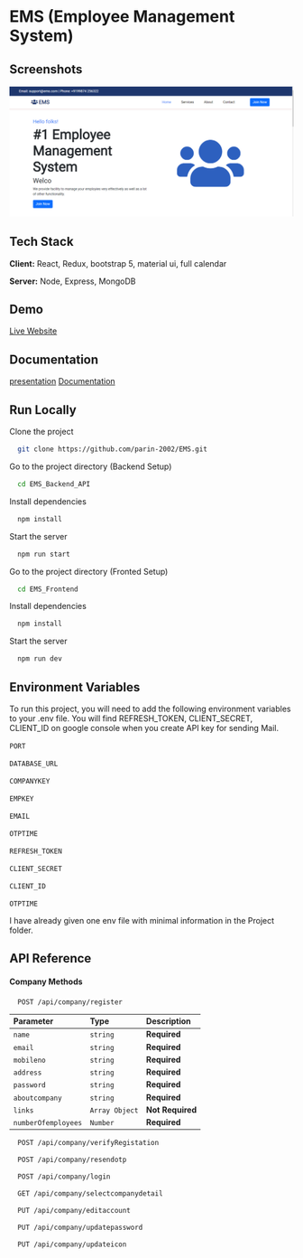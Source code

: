 
# EMS (Employee Management System)

## Screenshots

![App Screenshot](https://raw.githubusercontent.com/parin-2002/EMS/main/documentation/homepage1.PNG)


## Tech Stack

**Client:** React, Redux, bootstrap 5, material ui, full calendar

**Server:** Node, Express, MongoDB


## Demo

[Live Website](https://app-ems-system.herokuapp.com/)


## Documentation

[presentation](https://docs.google.com/presentation/d/1ePOyiQO1FYowh16nG_9twuLAdCEg0SfFq8tbpUCUXQA/edit?usp=sharing_eil_se_dm&ts=6243078e)
[Documentation](https://github.com/parin-2002/EMS/blob/main/documentation/sem-6-project-docs.pdf)


## Run Locally

Clone the project

```bash
  git clone https://github.com/parin-2002/EMS.git
```

Go to the project directory (Backend Setup)

```bash
  cd EMS_Backend_API
```

Install dependencies

```bash
  npm install
```

Start the server

```bash
  npm run start
```

Go to the project directory (Fronted Setup)

```bash
  cd EMS_Frontend
```

Install dependencies

```bash
  npm install
```

Start the server

```bash
  npm run dev
```


## Environment Variables

To run this project, you will need to add the following environment variables to your .env file.
You will find REFRESH_TOKEN, CLIENT_SECRET, CLIENT_ID on google console when you create API key for sending Mail.

`PORT`

`DATABASE_URL`

`COMPANYKEY`

`EMPKEY`

`EMAIL`

`OTPTIME`

`REFRESH_TOKEN`

`CLIENT_SECRET`

`CLIENT_ID`

`OTPTIME`

I have already given one env file with minimal information in the Project folder.



## API Reference


####  Company Methods

```
  POST /api/company/register
```
| Parameter | Type     | Description                |
| :-------- | :------- | :------------------------- |
| `name` | `string` | **Required** |
| `email` | `string` | **Required** |
| `mobileno` | `string` | **Required** |
| `address` | `string` | **Required** |
| `password` | `string` | **Required** |
| `aboutcompany` | `string` | **Required** |
| `links` | `Array Object` | **Not Required** |
| `numberOfemployees` | `Number` | **Required** |

```
  POST /api/company/verifyRegistation
```

```
  POST /api/company/resendotp
```

```
  POST /api/company/login
```

```
  GET /api/company/selectcompanydetail
```

```
  PUT /api/company/editaccount
```

```
  PUT /api/company/updatepassword
```

```
  PUT /api/company/updateicon
```





